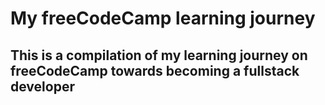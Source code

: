 # My freeCodeCamp learning journey

## This is a compilation of my learning journey on freeCodeCamp towards becoming a fullstack developer
